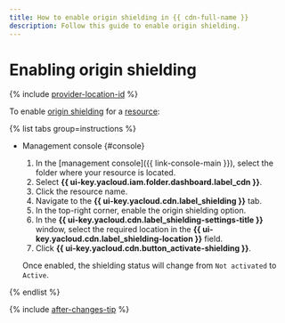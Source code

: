 ```yaml
---
title: How to enable origin shielding in {{ cdn-full-name }}
description: Follow this guide to enable origin shielding.
---
```


# Enabling origin shielding

{% include [provider-location-id](../../../_includes/cdn/provider-location-id.md) %}

To enable [origin shielding](../../concepts/origins-shielding.md) for a [resource](../../concepts/resource.md):

{% list tabs group=instructions %}

- Management console {#console}

  1. In the [management console]({{ link-console-main }}), select the folder where your resource is located.
  1. Select **{{ ui-key.yacloud.iam.folder.dashboard.label_cdn }}**.
  1. Click the resource name.
  1. Navigate to the **{{ ui-key.yacloud.cdn.label_shielding }}** tab.
  1. In the top-right corner, enable the origin shielding option.
  1. In the **{{ ui-key.yacloud.cdn.label_shielding-settings-title }}** window, select the required location in the **{{ ui-key.yacloud.cdn.label_shielding-location }}** field.
  1. Click **{{ ui-key.yacloud.cdn.button_activate-shielding }}**.

  Once enabled, the shielding status will change from `Not activated` to `Active`.

{% endlist %}

{% include [after-changes-tip](../../../_includes/cdn/after-changes-tip.md) %}
